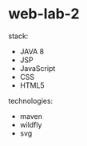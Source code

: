 # web-lab-2

stack:

* JAVA 8
* JSP
* JavaScript
* CSS
* HTML5

technologies:
* maven
* wildfly
* svg
